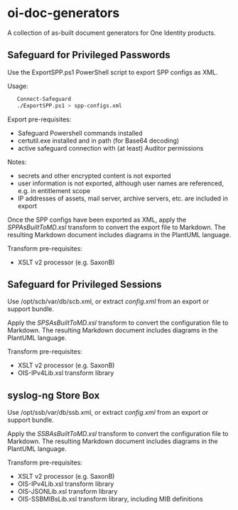# oi-doc-generators

A collection of as-built document generators for One Identity products.


## Safeguard for Privileged Passwords

Use the ExportSPP.ps1 PowerShell script to export SPP configs as XML.

Usage:

``` sh
   Connect-Safeguard
   ./ExportSPP.ps1 > spp-configs.xml
```

Export pre-requisites:

- Safeguard Powershell commands installed
- certutil.exe installed and in path (for Base64 decoding)
- active safeguard connection with (at least) Auditor permissions

Notes:

- secrets and other encrypted content is not exported
- user information is not exported, although user names are referenced, e.g. in entitlement scope
- IP addresses of assets, mail server, archive servers, etc. are included in export


Once the SPP configs have been exported as XML, apply the _SPPAsBuiltToMD.xsl_ transform to convert the export file to Markdown.  The resulting Markdown document includes diagrams in the PlantUML language.

Transform pre-requisites:

- XSLT v2 processor (e.g. SaxonB)


## Safeguard for Privileged Sessions

Use /opt/scb/var/db/scb.xml, or extract _config.xml_ from an export or support bundle.

Apply the _SPSAsBuiltToMD.xsl_ transform to convert the configuration file to Markdown.  The resulting Markdown document includes diagrams in the PlantUML language.

Transform pre-requisites:

- XSLT v2 processor (e.g. SaxonB)
- OIS-IPv4Lib.xsl transform library


## syslog-ng Store Box

Use /opt/ssb/var/db/ssb.xml, or extract _config.xml_ from an export or support bundle.

Apply the _SSBAsBuiltToMD.xsl_ transform to convert the configuration file to Markdown.  The resulting Markdown document includes diagrams in the PlantUML language.

Transform pre-requisites:

- XSLT v2 processor (e.g. SaxonB)
- OIS-IPv4Lib.xsl transform library
- OIS-JSONLib.xsl transform library
- OIS-SSBMIBsLib.xsl transform library, including MIB definitions



